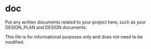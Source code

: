 # doc

Put any written documents related to your project here, such as your DESIGN_PLAN and DESIGN documents.

This file is for informational purposes only and does not need to be modified.
